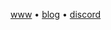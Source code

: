 <a href="https://nam.is-a.dev">www</a>  •  <a href="https://nam.is-a.dev/blog">blog</a>   •  <a href="https://discord.com/users/715825910611443722">discord</a>
